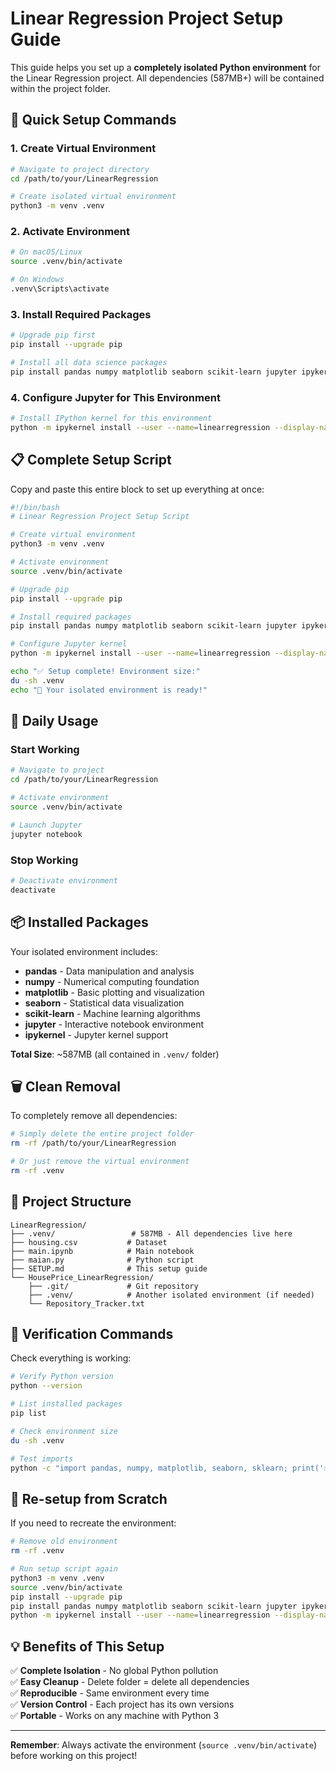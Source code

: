 # Linear Regression Project Setup Guide

This guide helps you set up a **completely isolated Python environment** for the Linear Regression project. All dependencies (587MB+) will be contained within the project folder.

## 🎯 **Quick Setup Commands**

### 1. **Create Virtual Environment**

```bash
# Navigate to project directory
cd /path/to/your/LinearRegression

# Create isolated virtual environment
python3 -m venv .venv
```

### 2. **Activate Environment**

```bash
# On macOS/Linux
source .venv/bin/activate

# On Windows
.venv\Scripts\activate
```

### 3. **Install Required Packages**

```bash
# Upgrade pip first
pip install --upgrade pip

# Install all data science packages
pip install pandas numpy matplotlib seaborn scikit-learn jupyter ipykernel
```

### 4. **Configure Jupyter for This Environment**

```bash
# Install IPython kernel for this environment
python -m ipykernel install --user --name=linearregression --display-name "Linear Regression Project"
```

## 📋 **Complete Setup Script**

Copy and paste this entire block to set up everything at once:

```bash
#!/bin/bash
# Linear Regression Project Setup Script

# Create virtual environment
python3 -m venv .venv

# Activate environment
source .venv/bin/activate

# Upgrade pip
pip install --upgrade pip

# Install required packages
pip install pandas numpy matplotlib seaborn scikit-learn jupyter ipykernel

# Configure Jupyter kernel
python -m ipykernel install --user --name=linearregression --display-name "Linear Regression Project"

echo "✅ Setup complete! Environment size:"
du -sh .venv
echo "🎉 Your isolated environment is ready!"
```

## 🔧 **Daily Usage**

### **Start Working**

```bash
# Navigate to project
cd /path/to/your/LinearRegression

# Activate environment
source .venv/bin/activate

# Launch Jupyter
jupyter notebook
```

### **Stop Working**

```bash
# Deactivate environment
deactivate
```

## 📦 **Installed Packages**

Your isolated environment includes:

- **pandas** - Data manipulation and analysis
- **numpy** - Numerical computing foundation
- **matplotlib** - Basic plotting and visualization
- **seaborn** - Statistical data visualization
- **scikit-learn** - Machine learning algorithms
- **jupyter** - Interactive notebook environment
- **ipykernel** - Jupyter kernel support

**Total Size**: ~587MB (all contained in `.venv/` folder)

## 🗑️ **Clean Removal**

To completely remove all dependencies:

```bash
# Simply delete the entire project folder
rm -rf /path/to/your/LinearRegression

# Or just remove the virtual environment
rm -rf .venv
```

## 📁 **Project Structure**

```
LinearRegression/
├── .venv/                 # 587MB - All dependencies live here
├── housing.csv           # Dataset
├── main.ipynb            # Main notebook
├── maian.py              # Python script
├── SETUP.md              # This setup guide
└── HousePrice_LinearRegression/
    ├── .git/             # Git repository
    ├── .venv/            # Another isolated environment (if needed)
    └── Repository_Tracker.txt
```

## 🚀 **Verification Commands**

Check everything is working:

```bash
# Verify Python version
python --version

# List installed packages
pip list

# Check environment size
du -sh .venv

# Test imports
python -c "import pandas, numpy, matplotlib, seaborn, sklearn; print('✅ All packages working!')"
```

## 🔄 **Re-setup from Scratch**

If you need to recreate the environment:

```bash
# Remove old environment
rm -rf .venv

# Run setup script again
python3 -m venv .venv
source .venv/bin/activate
pip install --upgrade pip
pip install pandas numpy matplotlib seaborn scikit-learn jupyter ipykernel
python -m ipykernel install --user --name=linearregression --display-name "Linear Regression Project"
```

## 💡 **Benefits of This Setup**

✅ **Complete Isolation** - No global Python pollution  
✅ **Easy Cleanup** - Delete folder = delete all dependencies  
✅ **Reproducible** - Same environment every time  
✅ **Version Control** - Each project has its own versions  
✅ **Portable** - Works on any machine with Python 3

---

**Remember**: Always activate the environment (`source .venv/bin/activate`) before working on this project!
